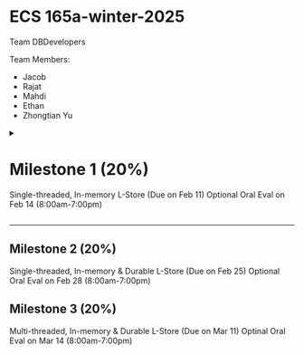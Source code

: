 # ECS 165a-winter-2025

Team DBDevelopers

Team Members:

- Jacob
- Rajat
- Mahdi
- Ethan
- Zhongtian Yu

<details>
  <summary><h1>Milestone 1 (20%)</h1>
  <p>Single-threaded, In-memory L-Store (Due on Feb 11)
  Optional Oral Eval on Feb 14 (8:00am-7:00pm)</p>
  </summary>
    
  <details>
    <summary></summary<h2>Architecture Diagram</h2></summary>
    <img src="https://github.com/user-attachments/assets/c8ed53e1-5084-4a08-b24e-cea7e8c56d55" alt="M1-architecture">
  </details>

  <details>
    <summary></summary<h2>Implementation flow</h2></summary>
    1. Insert 
      <img src="https://github.com/user-attachments/assets/8d789d70-8b98-44e3-ad10-c9fc2176a5f0" alt="M1_insert" >
    2. Select
      <img src="https://github.com/user-attachments/assets/5fd88096-6095-4546-abf3-8db38081b2a7" alt="M1_select" >
    3. Update
      <img src="https://github.com/user-attachments/assets/a130fcee-d5ac-441a-b4c7-c7412f038660" alt="update">
    4. Sum
      <img src="https://github.com/user-attachments/assets/373fb00d-edbe-4a8c-91d9-1bf4d0ccc9fe" alt="sum">
    5. Delete
      <img src="https://github.com/user-attachments/assets/e2964586-dce8-4f66-bf58-cae21f1f4fe3" alt="delete">

  </details>

</details>

---

## Milestone 2 (20%)

Single-threaded, In-memory & Durable L-Store (Due on Feb 25)
Optional Oral Eval on Feb 28 (8:00am-7:00pm)

## Milestone 3 (20%)

Multi-threaded, In-memory & Durable L-Store (Due on Mar 11)
Optinal Oral Eval on Mar 14 (8:00am-7:00pm)
